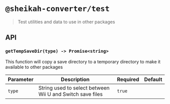 # `@sheikah-converter/test`

> Test utilities and data to use in other packages

## API

### `getTempSaveDir(type) -> Promise<string>`

This function will copy a save directory to a temporary directory to make it available to other packages

| Parameter | Description             | Required | Default |
| --------- | ----------------------- | -------- | ------- |
| `type`  | String used to select between Wii U and Switch save files | `true`   |         |

